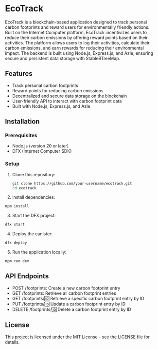 # EcoTrack

EcoTrack is a blockchain-based application designed to track personal carbon footprints and reward users for environmentally friendly actions. Built on the Internet Computer platform, EcoTrack incentivizes users to reduce their carbon emissions by offering reward points based on their activities. The platform allows users to log their activities, calculate their carbon emissions, and earn rewards for reducing their environmental impact. The backend is built using Node.js, Express.js, and Azle, ensuring secure and persistent data storage with StableBTreeMap.

## Features
- Track personal carbon footprints
- Reward points for reducing carbon emissions
- Decentralized and secure data storage on the blockchain
- User-friendly API to interact with carbon footprint data
- Built with Node.js, Express.js, and Azle

## Installation

### Prerequisites
- Node.js (version 20 or later)
- DFX (Internet Computer SDK)

### Setup

1. Clone this repository:
   ```bash
   git clone https://github.com/your-username/ecotrack.git
   cd ecotrack
2. Install dependencies:
  ``` bash 
  npm install
  ```
3. Start the DFX project:
  ``` bash 
  dfx start
  ```
4. Deploy the canister:
  ```bash
  dfx deploy
  ```
5. Run the application locally:
  ```bash
  npm run dev
  ```

## API Endpoints
- POST /footprints: Create a new carbon footprint entry
- GET /footprints: Retrieve all carbon footprint entries
- GET /footprints/:id: Retrieve a specific carbon footprint entry by ID
- PUT /footprints/:id: Update a carbon footprint entry by ID
- DELETE /footprints/:id: Delete a carbon footprint entry by ID

## License
This project is licensed under the MIT License - see the LICENSE file for details.


